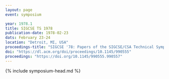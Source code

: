 ```yaml
---
layout: page
event: symposium

year: 1978.1
title: SIGCSE TS 1978
publication-date: 1978-02-23
dats: February 23-24
location: "Detroit, MI, USA"
proceedings-title: "SIGCSE '78: Papers of the SIGCSE/CSA Technical Symposium on Computer Science Education"
doi: "https://dl.acm.org/doi/proceedings/10.1145/990555"
proceedings: "https://doi.org/10.1145/990555.990557"
---
```


{% include symposium-head.md %}

